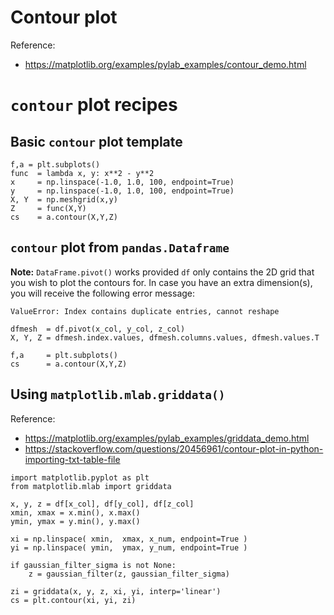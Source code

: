 # Contour plot

Reference:
- https://matplotlib.org/examples/pylab_examples/contour_demo.html

# `contour` plot recipes

## Basic `contour` plot template

~~~~
f,a = plt.subplots()
func  = lambda x, y: x**2 - y**2
x     = np.linspace(-1.0, 1.0, 100, endpoint=True)
y     = np.linspace(-1.0, 1.0, 100, endpoint=True)
X, Y  = np.meshgrid(x,y)
Z     = func(X,Y)
cs    = a.contour(X,Y,Z)
~~~~

## `contour` plot from `pandas.Dataframe`

**Note:**
`DataFrame.pivot()` works provided `df` only contains the 2D grid that you wish
to plot the contours for. In case you have an extra dimension(s), you will receive
the following error message:
~~~~
ValueError: Index contains duplicate entries, cannot reshape
~~~~

~~~~
dfmesh  = df.pivot(x_col, y_col, z_col)
X, Y, Z = dfmesh.index.values, dfmesh.columns.values, dfmesh.values.T

f,a     = plt.subplots()
cs      = a.contour(X,Y,Z)
~~~~


## Using `matplotlib.mlab.griddata()` 

Reference:
- https://matplotlib.org/examples/pylab_examples/griddata_demo.html
- https://stackoverflow.com/questions/20456961/contour-plot-in-python-importing-txt-table-file

~~~~
import matplotlib.pyplot as plt
from matplotlib.mlab import griddata

x, y, z = df[x_col], df[y_col], df[z_col]
xmin, xmax = x.min(), x.max()
ymin, ymax = y.min(), y.max()

xi = np.linspace( xmin,  xmax, x_num, endpoint=True )
yi = np.linspace( ymin,  ymax, y_num, endpoint=True )

if gaussian_filter_sigma is not None:
    z = gaussian_filter(z, gaussian_filter_sigma)

zi = griddata(x, y, z, xi, yi, interp='linear')
cs = plt.contour(xi, yi, zi)
~~~~


